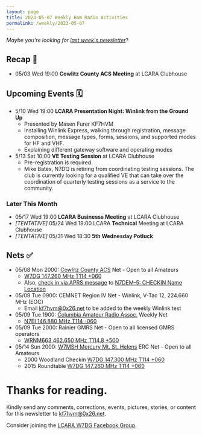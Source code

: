 ```yaml
---
layout: page
title: 2023-05-07 Weekly Ham Radio Activities
permalink: /weekly/2023-05-07
---
```


_Maybe you're looking for [last week's newsletter](/weekly/2023-04-30)_?

## Recap 🔁

* 05/03 Wed 19:00 **Cowlitz County ACS Meeting** at LCARA Clubhouse

## Upcoming Events 🗓

* 5/10 Wed 19:00 **LCARA Presentation Night: Winlink from the Ground Up**
  * Presented by Masen Furer KF7HVM
  * Installing Winlink Express, walking through registration, message composition, message types, forms, sessions, and supported modes for HF and VHF.
  * Explaining different gateway software and operating modes
* 5/13 Sat 10:00 **VE Testing Session** at LCARA Clubhouse
  * Pre-registration is required.
  * Mike Bates, N7DQ is retiring from coordinating testing sessions. The club is currently
    looking for a qualified VE that can take over the coordination of quarterly testing
    sessions as a service to the community.

### Later This Month

* 05/17 Wed 19:00 **LCARA Businesss Meeting** at LCARA Clubhouse
* _[TENTATIVE]_ 05/24 Wed 19:00 LCARA **Technical** Meeting at LCARA Clubhouse
* _[TENTATIVE]_ 05/31 Wed 18:30 **5th Wednesday Potluck**

## Nets ✅

- 05/08 Mon 2000: [Cowlitz County ACS](http://cowlitzradio.org/) Net - Open to all Amateurs
  - [W7DG 147.260 MHz T114 +060](https://www.repeaterbook.com/repeaters/details.php?ID=408&state_id=53)
  - Also, [check in via APRS message](/info/aprsnet/) to [N7DEM-5: CHECKIN Name Location](https://aprs.fi/?c=message&call=N7DEM-5)
- 05/09 Tue 0900: CEMNET Region IV Net - Winlink, V-Tac 12, 224.660 MHz (EOC)
  - Email [kf7hvm@0x26.net](mailto:kf7hvm@0x26.net) to be added to the weekly
    Winlink test
- 05/09 Tue 1900: [Columbia Amateur Radio Assoc.](http://www.n7ei.org/) Weekly Net
  - [N7EI 146.880 MHz T114 -060](https://www.repeaterbook.com/repeaters/details.php?ID=142&state_id=41)
- 05/09 Tue 2000: Rainier GMRS Net - Open to all licensed GMRS operators
  - [WRNM663 462.650 MHz T114.8 +500](https://www.repeaterbook.com/gmrs/details.php?state_id=53&ID=367)
- 05/14 Sun 2000: [W7MSH Mercury Mt. St. Helens](https://www.w7msh.org) ERC Net - Open to all Amateurs
  - 2000 Woodland Checkin [W7DG 147.300 MHz T114 +060](https://www.repeaterbook.com/repeaters/details.php?state_id=53&ID=412)
  - 2015 Roundtable [W7DG 147.260 MHz T114 +060](https://www.repeaterbook.com/repeaters/details.php?ID=408&state_id=53)

# Thanks for reading. 

Kindly send any comments, corrections, events, pictures, stories, or content for
this newsletter to [kf7hvm@0x26.net](mailto:kf7hvm@0x26.net).

Consider joining the [LCARA W7DG Facebook Group](https://www.facebook.com/groups/LCARA.W7DG/).
